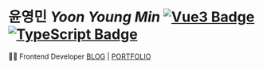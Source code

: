 # 윤영민 *Yoon Young Min* [![Vue3 Badge](https://img.shields.io/badge/Vue3-4FC08D?style=flat-square&logo=Vue.js&logoColor=white)](https://vuejs.org/) [![TypeScript Badge](https://img.shields.io/badge/Typescript-235A97?style=flat-square&logo=Typescript&logoColor=white)](https://www.typescriptlang.org/)

👩‍💻 Frontend Developer  [BLOG](https://young-min.netlify.app/) | [PORTFOLIO](https://yoonyoungmin.netlify.app)
